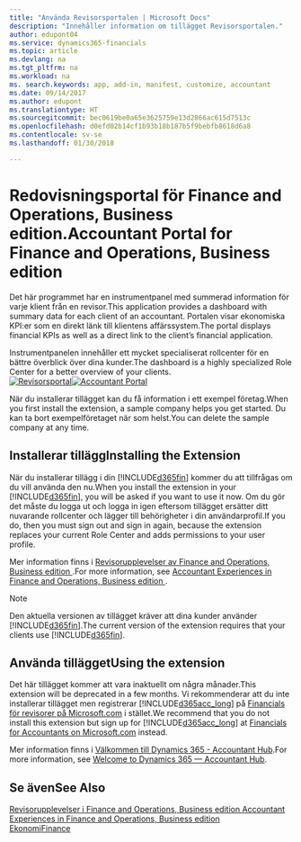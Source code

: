 ```yaml
---
title: "Använda Revisorsportalen | Microsoft Docs"
description: "Innehåller information om tillägget Revisorsportalen."
author: edupont04
ms.service: dynamics365-financials
ms.topic: article
ms.devlang: na
ms.tgt_pltfrm: na
ms.workload: na
ms. search.keywords: app, add-in, manifest, customize, accountant
ms.date: 09/14/2017
ms.author: edupont
ms.translationtype: HT
ms.sourcegitcommit: bec0619be0a65e3625759e13d2866ac615d7513c
ms.openlocfilehash: d0efd02b14cf1b93b18b187b5f9bebfb8618d6a8
ms.contentlocale: sv-se
ms.lasthandoff: 01/30/2018

---
```

# <a name="accountant-portal-for-finance-and-operations-business-edition"></a><span data-ttu-id="c8c81-103">Redovisningsportal för Finance and Operations, Business edition.</span><span class="sxs-lookup"><span data-stu-id="c8c81-103">Accountant Portal for Finance and Operations, Business edition</span></span>
<span data-ttu-id="c8c81-104">Det här programmet har en instrumentpanel med summerad information för varje klient från en revisor.</span><span class="sxs-lookup"><span data-stu-id="c8c81-104">This application provides a dashboard with summary data for each client of an accountant.</span></span> <span data-ttu-id="c8c81-105">Portalen visar ekonomiska KPI:er som en direkt länk till klientens affärssystem.</span><span class="sxs-lookup"><span data-stu-id="c8c81-105">The portal displays financial KPIs as well as a direct link to the client’s financial application.</span></span>  

<span data-ttu-id="c8c81-106">Instrumentpanelen innehåller ett mycket specialiserat rollcenter för en bättre överblick över dina kunder.</span><span class="sxs-lookup"><span data-stu-id="c8c81-106">The dashboard is a highly specialized Role Center for a better overview of your clients.</span></span>  
<span data-ttu-id="c8c81-107">[![Revisorsportal](./media/ui-extensions-accportal/accountant-portal.png)](https://go.microsoft.com/fwlink/?linkid=851257)</span><span class="sxs-lookup"><span data-stu-id="c8c81-107">[![Accountant Portal](./media/ui-extensions-accportal/accountant-portal.png)](https://go.microsoft.com/fwlink/?linkid=851257)</span></span>

<span data-ttu-id="c8c81-108">När du installerar tillägget kan du få information i ett exempel företag.</span><span class="sxs-lookup"><span data-stu-id="c8c81-108">When you first install the extension, a sample company helps you get started.</span></span> <span data-ttu-id="c8c81-109">Du kan ta bort exempelföretaget när som helst.</span><span class="sxs-lookup"><span data-stu-id="c8c81-109">You can delete the sample company at any time.</span></span>  

## <a name="installing-the-extension"></a><span data-ttu-id="c8c81-110">Installerar tillägg</span><span class="sxs-lookup"><span data-stu-id="c8c81-110">Installing the Extension</span></span>
<span data-ttu-id="c8c81-111">När du installerar tillägg i din [!INCLUDE[d365fin](includes/d365fin_md.md)] kommer du att tillfrågas om du vill använda den nu.</span><span class="sxs-lookup"><span data-stu-id="c8c81-111">When you install the extension in your [!INCLUDE[d365fin](includes/d365fin_md.md)], you will be asked if you want to use it now.</span></span> <span data-ttu-id="c8c81-112">Om du gör det måste du logga ut och logga in igen eftersom tillägget ersätter ditt nuvarande rollcenter och lägger till behörigheter i din användarprofil.</span><span class="sxs-lookup"><span data-stu-id="c8c81-112">If you do, then you must sign out and sign in again, because the extension replaces your current Role Center and adds permissions to your user profile.</span></span>  

<span data-ttu-id="c8c81-113">Mer information finns i [Revisorupplevelser av Finance and Operations, Business edition ](finance-accounting.md).</span><span class="sxs-lookup"><span data-stu-id="c8c81-113">For more information, see [Accountant Experiences in Finance and Operations, Business edition ](finance-accounting.md).</span></span>  

> [!NOTE]  
>  <span data-ttu-id="c8c81-114">Den aktuella versionen av tillägget kräver att dina kunder använder [!INCLUDE[d365fin](includes/d365fin_md.md)].</span><span class="sxs-lookup"><span data-stu-id="c8c81-114">The current version of the extension requires that your clients use [!INCLUDE[d365fin](includes/d365fin_md.md)].</span></span>  

## <a name="using-the-extension"></a><span data-ttu-id="c8c81-115">Använda tillägget</span><span class="sxs-lookup"><span data-stu-id="c8c81-115">Using the extension</span></span>
<span data-ttu-id="c8c81-116">Det här tillägget kommer att vara inaktuellt om några månader.</span><span class="sxs-lookup"><span data-stu-id="c8c81-116">This extension will be deprecated in a few months.</span></span> <span data-ttu-id="c8c81-117">Vi rekommenderar att du inte installerar tillägget men registrerar [!INCLUDE[d365acc_long](includes/d365acc_long_md.md)] på [Financials för revisorer på Microsoft.com](https://www.microsoft.com/en-us/dynamics365/financial-insights-for-accountants) i stället.</span><span class="sxs-lookup"><span data-stu-id="c8c81-117">We recommend that you do not install this extension but sign up for [!INCLUDE[d365acc_long](includes/d365acc_long_md.md)] at [Financials for Accountants on Microsoft.com](https://www.microsoft.com/en-us/dynamics365/financial-insights-for-accountants) instead.</span></span>

<span data-ttu-id="c8c81-118">Mer information finns i [Välkommen till Dynamics 365 - Accountant Hub](/dynamics365/accountants/index.md).</span><span class="sxs-lookup"><span data-stu-id="c8c81-118">For more information, see [Welcome to Dynamics 365 — Accountant Hub](/dynamics365/accountants/index.md).</span></span>  

## <a name="see-also"></a><span data-ttu-id="c8c81-119">Se även</span><span class="sxs-lookup"><span data-stu-id="c8c81-119">See Also</span></span>
[<span data-ttu-id="c8c81-120">Revisorupplevelser i Finance and Operations, Business edition </span><span class="sxs-lookup"><span data-stu-id="c8c81-120">Accountant Experiences in Finance and Operations, Business edition </span></span>](finance-accounting.md)  
[<span data-ttu-id="c8c81-121">Ekonomi</span><span class="sxs-lookup"><span data-stu-id="c8c81-121">Finance</span></span>](finance.md)  

